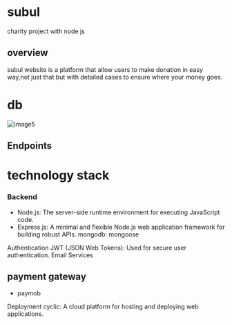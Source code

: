 # subul

charity project with node js

## overview

subul website is a platform that allow users to make donation in easy way,not just that but with detailed cases to ensure where your money goes.

# db

![image5](https://github.com/SaadMu7ammad/subul/assets/74321306/f04b4878-48b4-44bf-954b-a00f08ed92ca)

## Endpoints

# technology stack

### Backend

- Node.js: The server-side runtime environment for executing JavaScript code.
- Express.js: A minimal and flexible Node.js web application framework for building robust APIs.
  mongodb:
  mongoose

Authentication
JWT (JSON Web Tokens): Used for secure user authentication.
Email Services

## payment gateway

- paymob

Deployment
cyclic: A cloud platform for hosting and deploying web applications.
